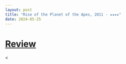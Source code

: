 ```yaml
---
layout: post
title: "Rise of the Planet of the Apes, 2011 - ★★★★"
date: 2024-05-25
---
```


# [Review](https://letterboxd.com/pavlesap/film/rise-of-the-planet-of-the-apes/)

<
